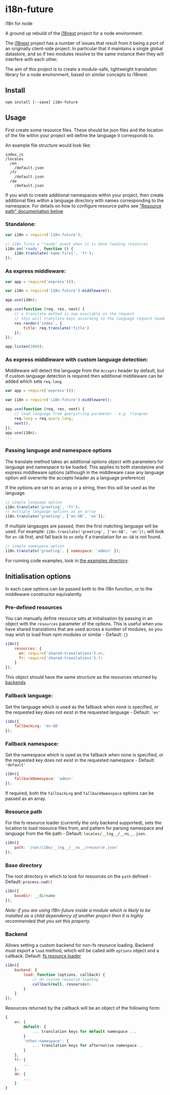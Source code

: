 # i18n-future
i18n for node

A ground up rebuild of the [i18next](http://www.npmjs.com/package/i18next) project for a node environment.

The [i18next](http://www.npmjs.com/package/i18next) project has a number of issues that result from it being a port of an originally client-side project. In particular that it maintains a single global datastore, and so if two modules resolve to the same instance then they will interfere with each other.

The aim of this project is to create a module-safe, lightweight translation library for a node environment, based on similar concepts to i18next.

## Install

```
npm install [--save] i18n-future
```

## Usage

First create some resource files. These should be json files and the location of the file within your project will define the language it corresponds to.

An example file structure would look like:

```
index.js
/locales
  /en
    /default.json
  /fr
    /default.json
  /de
    /default.json
```

If you wish to create additional namespaces within your project, then create additional files within a language directory with names corresponding to the namespace. For details on how to configure resource paths see ["Resource path" documentation below](#resource-path)

### Standalone:

```javascript
var i18n = require('i18n-future');

// i18n fires a "ready" event when it is done loading resources
i18n.on('ready', function () {
    i18n.translate('name.first', 'fr');
});
```

### As express middleware:

```javascript
var app = require('express')();

var i18n = require('i18n-future').middleware();

app.use(i18n);

app.use(function (req, res, next) {
    // a translate method is now available on the request
    // this will translate keys according to the language request headers
    res.render('index', {
        title: req.translate('title')
    });
});

app.listen(3000);
```

### As express middleware with custom language detection:

Middleware will detect the language from the `Accepts` header by default, but if custom language detection is required then additional middleware can be added which sets `req.lang`.

```javascript
var app = require('express')();

var i18n = require('i18n-future').middleware();

app.use(function (req, res, next) {
    // load language from querystring parameter - e.g. ?lang=en
    req.lang = req.query.lang;
    next();
});
app.use(i18n);
...
```

### Passing language and namespace options

The translate method takes an additional options object with parameters for language and namespace to be loaded. This applies to both standalone and express middleware options (although in the middleware case any language option will overwrite the accepts header as a language preference)

If the options are set to an array or a string, then this will be used as the language.

```javascript
// simple language option
i18n.translate('greeting', 'fr');
// multiple langauge options as an array
i18n.translate('greeting', ['en-GB', 'en']);
```

If multiple langauges are passed, then the first matching language will be used. For example: `i18n.translate('greeting', ['en-GB', 'en']);` will look for `en-GB` first, and fall back to `en` only if a translation for `en-GB` is not found.

```javascript
// simple namespace option
i18n.translate('greeting', { namespace: 'admin' });
```

For running code examples, look in [the examples directory](./examples).

## Initialisation options

In each case options can be passed both to the i18n function, or to the middleware constructor equivalently.

### Pre-defined resources

You can manually define resource sets at initialisation by passing in an object with the `resources` parameter of the options. This is useful when you have shared translations that are used across a number of modules, so you may wish to load from npm modules or similar - Default: `{}`

```javascript
i18n({
    resources: {
      en: require('shared-translations').en,
      fr: require('shared-translations').fr
    }
});
```

This object should have the same structure as the resources returned by [backends](#backend)

### Fallback language:

Set the language which is used as the fallback when none is specified, or the requested key does not exist in the requested language - Default: `'en'`

```javascript
i18n({
    fallbackLng: 'en-GB'
});
```

### Fallback namespace:

Set the namespace which is used as the fallback when none is specified, or the requested key does not exist in the requested namespace - Default: `'default'`

```javascript
i18n({
    fallbackNamespace: 'admin'
});
```

If required, both the `fallbackLng` and `fallbackNamespace` options can be passed as an array.

### Resource path

For the fs resource loader (currently the only backend supported), sets the location to load resource files from, and pattern for parsing namespace and language from the file path - Default: `locales/__lng__/__ns__.json`.

```javascript
i18n({
    path: '/var/i18n/__lng__/__ns__/resource.json'
});
```

### Base directory

The root directory in which to look for resources on the `path` defined - Default: `process.cwd()`

```javascript
i18n({
    baseDir: __dirname
});
```

*Note: if you are using i18n-future inside a module which is likely to be installed as a child dependency of another project then it is highly recommended that you set this property.*

### Backend

Allows setting a custom backend for non-fs resource loading. Backend must export a `load` method, which will be called with `options` object and a callback. Default: [fs resource loader](./lib/backends/fs.js)

```javascript
i18n({
    backend: {
        load: function (options, callback) {
            // do custom resource loading
            callback(null, resources);
        }
    }
});
```

Resources returned by the callback will be an object of the following form:

```javascript
{
    en: {
        default: {
            ... translation keys for default namespace ...
        }
        'other-namespace': {
            ... translation keys for afternative namespace...
        }
    },
    fr: {
        ...
    },
    de: {
        ...
    }
}
```
